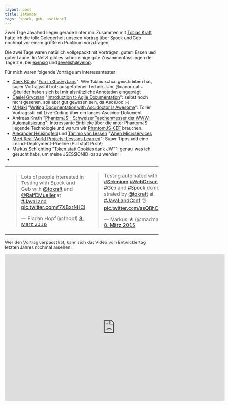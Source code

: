 ```yaml
---
layout: post
title: Jatumba!
tags: [spock, geb, asciidoc]
---
```


Zwei Tage Javaland liegen gerade hinter mir. Zusammen mit [Tobias Kraft](https://twitter.com/tokraft) hatte ich die tolle Gelegenheit unseren Vortrag über Spock und Geb nochmal vor einem größeren Publikum vorzutragen. 

Die zwei Tage waren natürlich vollgepackt mit Vorträgen, gutem Essen und guter Laune. Im Netzt gibt es schon einige gute Zusammenfassungen der Tage z.B. bei [exensio](http://blog.exensio.de/2016/03/javaland-2016.html) und [develishdevelop](https://develishdevelopment.wordpress.com/2016/03/09/javaland-2016-conference-day-1/).

Für mich waren folgende Vorträge am interessantesten:

* [Dierk König](https://twitter.com/mittie) "[Fun in GroovyLand](https://www.doag.org/konferenz/konferenzplaner/konferenzplaner_details.php?id=499959&locS=0&vid=509525)": Wie Tobias schon geschrieben hat, super Vortragsstil trotz ausgefallener Technik. Und @canonical + @builder haben sich bei mir als nützliche Annotation eingeprägt
* [Daniel Grycman](https://twitter.com/danielgrycman) "[Introduction to Agile Documentation](https://www.doag.org/konferenz/konferenzplaner/konferenzplaner_details.php?id=499959&locS=0&vid=509701)": selbst noch nicht gesehen, soll aber gut gewesen sein, da AsciiDoc ;-)
* [MrHaki](https://twitter.com/mrhaki) "[Writing Documentation with Asciidoctor Is Awesome](https://www.doag.org/konferenz/konferenzplaner/konferenzplaner_details.php?id=499959&locS=0&vid=509825)": Toller Vortragsstil mit Live-Coding über ein langes Asciidoc-Dokument
* Andreas Knuth "[PhantomJS - Schweizer Taschenmesser der WWW-Automatisierung](https://www.doag.org/konferenz/konferenzplaner/konferenzplaner_details.php?id=499959&locS=0&vid=509726)": Interessante Einblicke über die unter PhantomJS liegende Technologie und warum wir [PhantomJS-CEF](https://github.com/KDAB/phantomjs-cef) brauchen.
* [Alexander Heusingfeld](https://twitter.com/aheusingfeld) und [Tammo van Lessen](https://twitter.com/taval) "[When Microservices Meet Real-World Projects: Lessons Learned](https://www.doag.org/konferenz/konferenzplaner/konferenzplaner_details.php?id=499959&locS=0&vid=509488)": Super Tipps und eine Leand-Deployment-Pipeline (Pull statt Push!)
* [Markus Schlichting](https://twitter.com/madmas) "[Token statt Cookies dank JWT](https://www.doag.org/konferenz/konferenzplaner/konferenzplaner_details.php?id=499959&locS=0&vid=509841)": genau, was ich gesucht habe, um meine JSESSIONID los zu werden!
* 
<table>
<tr>
<td>
<blockquote class="twitter-tweet" data-lang="de"><p lang="en" dir="ltr">Lots of people interested in Testing with Spock and Geb with <a href="https://twitter.com/tokraft">@tokraft</a> and <a href="https://twitter.com/RalfDMueller">@RalfDMueller</a> at <a href="https://twitter.com/hashtag/JavaLand?src=hash">#JavaLand</a> <a href="https://t.co/f7XBxrNHCl">pic.twitter.com/f7XBxrNHCl</a></p>&mdash; Florian Hopf (@fhopf) <a href="https://twitter.com/fhopf/status/707185245066547200">8. März 2016</a></blockquote>
<script async src="//platform.twitter.com/widgets.js" charset="utf-8"></script></td>
<td>
<blockquote class="twitter-tweet" data-lang="de"><p lang="en" dir="ltr">Testing automated with <a href="https://twitter.com/hashtag/Selenium?src=hash">#Selenium</a> <a href="https://twitter.com/hashtag/WebDriver?src=hash">#WebDriver</a>, <a href="https://twitter.com/hashtag/Geb?src=hash">#Geb</a> and <a href="https://twitter.com/hashtag/Spock?src=hash">#Spock</a> demonstrated by <a href="https://twitter.com/tokraft">@tokraft</a> at <a href="https://twitter.com/hashtag/JavaLandConf?src=hash">#JavaLandConf</a> 👌 <a href="https://t.co/ssQBhCjtNj">pic.twitter.com/ssQBhCjtNj</a></p>&mdash; Markus ★ (@madmas) <a href="https://twitter.com/madmas/status/707181204261486592">8. März 2016</a></blockquote>
<script async src="//platform.twitter.com/widgets.js" charset="utf-8"></script>
</td>
</tr>
</table>
<script async class="speakerdeck-embed" data-id="3e2e77dd039b45879579a7b6895e5203" data-ratio="1.77777777777778" src="//speakerdeck.com/assets/embed.js"></script>

Wer den Vortrag verpasst hat, kann sich das Video vom Entwicklertag letzten Jahres nochmal ansehen:

<iframe allowfullscreen="" frameborder="0"  src="https://www.youtube.com/embed/L75DdPon5Gk" width="720" height="480"></iframe>

